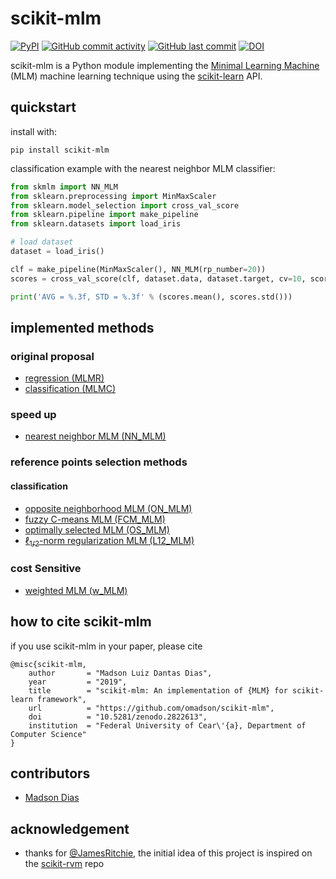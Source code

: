 # scikit-mlm

[![PyPI](https://img.shields.io/pypi/v/scikit-mlm.svg)](http://pypi.org/project/scikit-mlm/)
[![GitHub commit activity](https://img.shields.io/github/commit-activity/w/omadson/scikit-mlm.svg)](https://github.com/omadson/scikit-mlm/pulse)
[![GitHub last commit](https://img.shields.io/github/last-commit/omadson/scikit-mlm.svg)](https://github.com/omadson/scikit-mlm/commit/master)
[![DOI](https://zenodo.org/badge/DOI/10.5281/zenodo.2822613.svg)](https://doi.org/10.5281/zenodo.2822613)

scikit-mlm is a Python module implementing the [Minimal Learning Machine][1] (MLM) machine learning technique using the [scikit-learn][2] API.

## quickstart
install with:
```
pip install scikit-mlm
```

classification example with the nearest neighbor MLM classifier:
```Python
from skmlm import NN_MLM
from sklearn.preprocessing import MinMaxScaler
from sklearn.model_selection import cross_val_score
from sklearn.pipeline import make_pipeline
from sklearn.datasets import load_iris

# load dataset
dataset = load_iris()

clf = make_pipeline(MinMaxScaler(), NN_MLM(rp_number=20))
scores = cross_val_score(clf, dataset.data, dataset.target, cv=10, scoring='accuracy')

print('AVG = %.3f, STD = %.3f' % (scores.mean(), scores.std()))
```

## implemented methods
### original proposal
 - [regression (MLMR)](https://doi.org/10.1016/j.neucom.2014.11.073)
 - [classification (MLMC)](https://doi.org/10.1016/j.neucom.2014.11.073)

### speed up
 - [nearest neighbor MLM (NN_MLM)](https://link.springer.com/article/10.1007%2Fs11063-017-9587-5#Sec9)
<!--  - [ ] [cubic equation MLM (C-MLM)](https://link.springer.com/article/10.1007%2Fs11063-017-9587-5#Sec10) -->

### reference points selection methods
#### classification
 - [opposite neighborhood MLM (ON_MLM)](https://www.elen.ucl.ac.be/Proceedings/esann/esannpdf/es2018-198.pdf)
 - [fuzzy C-means MLM (FCM_MLM)](https://doi.org/10.1007/978-3-319-95312-0_34)
 - [optimally selected MLM (OS_MLM)](https://doi.org/10.1007/978-3-030-03493-1_70)
 - [&ell;<sub>1/2</sub>-norm regularization MLM (L12_MLM)](https://doi.org/10.1109/BRACIS.2018.00043)

<!-- #### regression
 - [ ] [regularized M-FOCUSS MLM (RMF_MLM)]() -->

### cost Sensitive
 - [weighted MLM (w_MLM)](https://doi.org/10.1007/978-3-319-26532-2_61)

<!-- ### missing values
 - [ ] [expected squared distance MLM (ESD-MLM)](https://doi.org/10.1007/978-3-319-26532-2_62)

### ensemble
 - [ ] [voting based MLM (V-MLM)](https://link.springer.com/article/10.1007%2Fs11063-017-9587-5#Sec11)
 - [ ] [weighted voting based MLM (WV-MLM)](https://link.springer.com/article/10.1007%2Fs11063-017-9587-5#Sec11)
 - [ ] [random sampling voting based MLM (RSV-MLM)](https://link.springer.com/article/10.1007%2Fs11063-017-9587-5#Sec11)
 - [ ] [random sampling weighted voting based MLM (RSWV-MLM)](https://link.springer.com/article/10.1007%2Fs11063-017-9587-5#Sec11)

### reject option
 - [ ] [reject option MLM (renjo-MLM)](https://doi.org/10.1109/BRACIS.2016.078)
 - [ ] [reject option weighted MLM (renjo-wMLM)](https://doi.org/10.1109/BRACIS.2016.078)

### ranking
 - [ ] [ranking MLM (R-MLM)](https://doi.org/10.1109/BRACIS.2015.39) -->

## how to cite scikit-mlm
if you use scikit-mlm in your paper, please cite
```
@misc{scikit-mlm,
    author       = "Madson Luiz Dantas Dias",
    year         = "2019",
    title        = "scikit-mlm: An implementation of {MLM} for scikit-learn framework",
    url          = "https://github.com/omadson/scikit-mlm",
    doi          = "10.5281/zenodo.2822613",
    institution  = "Federal University of Cear\'{a}, Department of Computer Science" 
}
```

## contributors
 - [Madson Dias](https://github.com/omadson)

## acknowledgement
 - thanks for [@JamesRitchie](https://github.com/JamesRitchie), the initial idea of this project is inspired on the [scikit-rvm](https://github.com/JamesRitchie/scikit-rvm) repo


[1]: https://doi.org/10.1016/j.neucom.2014.11.073
[2]: http://scikit-learn.org/
[3]: https://doi.org/10.1007/s11063-017-9587-5#
